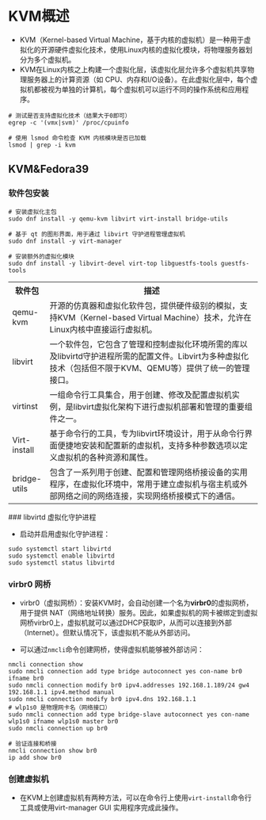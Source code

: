 # KVM概述

- KVM（Kernel-based Virtual Machine，基于内核的虚拟机）是一种用于虚拟化的开源硬件虚拟化技术，使用Linux内核的虚拟化模块，将物理服务器划分为多个虚拟机。
- KVM在Linux内核之上构建一个虚拟化层，该虚拟化层允许多个虚拟机共享物理服务器上的计算资源（如 CPU、内存和I/O设备）。在此虚拟化层中，每个虚拟机都被视为单独的计算机，每个虚拟机可以运行不同的操作系统和应用程序。

```shell
# 测试是否支持虚拟化技术（结果大于0即可）
egrep -c '(vmx|svm)' /proc/cpuinfo

# 使用 lsmod 命令检查 KVM 内核模块是否已加载
lsmod | grep -i kvm
```

## KVM&Fedora39

### 软件包安装

```shell
# 安装虚拟化主包
sudo dnf install -y qemu-kvm libvirt virt-install bridge-utils

# 基于 qt 的图形界面，用于通过 libvirt 守护进程管理虚拟机
sudo dnf install -y virt-manager

# 安装额外的虚拟化模块
sudo dnf install -y libvirt-devel virt-top libguestfs-tools guestfs-tools
```

<table>
  <tr>
    <th width="15%">软件包</th>
    <th width="85%">描述</th>
  </tr>
  <tr>
    <td>qemu-kvm</td>
    <td>开源的仿真器和虚拟化软件包，提供硬件级别的模拟，支持KVM（Kernel-based Virtual Machine）技术，允许在Linux内核中直接运行虚拟机。</td>
  </tr>
  <tr>
    <td>libvirt</td>
    <td>一个软件包，它包含了管理和控制虚拟化环境所需的库以及libvirtd守护进程所需的配置文件。Libvirt为多种虚拟化技术（包括但不限于KVM、QEMU等）提供了统一的管理接口。</td>
  </tr>
  <tr>
    <td>virtinst</td>
    <td>一组命令行工具集合，用于创建、修改及配置虚拟机实例，是libvirt虚拟化架构下进行虚拟机部署和管理的重要组件之一。</td>
  </tr>
  <tr>
    <td>Virt-install</td>
    <td>基于命令行的工具，专为libvirt环境设计，用于从命令行界面便捷地安装和配置新的虚拟机，支持多种参数选项以定义虚拟机的各种资源和属性。</td>
  </tr>
  <tr>
    <td>bridge-utils</td>
    <td>包含了一系列用于创建、配置和管理网络桥接设备的实用程序，在虚拟化环境中，常用于建立虚拟机与宿主机或外部网络之间的网络连接，实现网络桥接模式下的通信。</td>
  </tr>
</table>
### libvirtd 虚拟化守护进程


- 启动并启用虚拟化守护进程：

```shell
sudo systemctl start libvirtd
sudo systemctl enable libvirtd
sudo systemctl status libvirtd
```

### virbr0 网桥

- virbr0（虚拟网桥）：安装KVM时，会自动创建一个名为<b>virbr0</b>的虚拟网桥，用于提供 NAT（网络地址转换）服务。因此，如果虚拟机的网卡被绑定到虚拟网桥virbr0上，虚拟机就可以通过DHCP获取IP，从而可以连接到外部（Internet）。但默认情况下，该虚拟机不能从外部访问。

- 可以通过<code>nmcli</code>命令创建网桥，使得虚拟机能够被外部访问：

```shell
nmcli connection show
sudo nmcli connection add type bridge autoconnect yes con-name br0 ifname br0
sudo nmcli connection modify br0 ipv4.addresses 192.168.1.189/24 gw4 192.168.1.1 ipv4.method manual
sudo nmcli connection modify br0 ipv4.dns 192.168.1.1
# wlp1s0 是物理网卡名（网络接口）
sudo nmcli connection add type bridge-slave autoconnect yes con-name wlp1s0 ifname wlp1s0 master br0
sudo nmcli connection up br0

# 验证连接和桥接
nmcli connection show br0
ip add show br0
```

### 创建虚拟机

- 在KVM上创建虚拟机有两种方法，可以在命令行上使用<code>virt-install</code>命令行工具或使用virt-manager GUI 实用程序完成此操作。